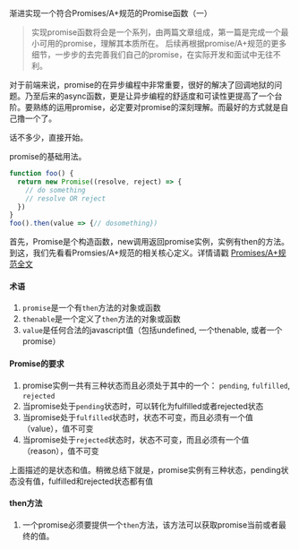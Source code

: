 渐进实现一个符合Promises/A+规范的Promise函数（一）

> 实现promise函数将会是一个系列，由两篇文章组成，第一篇是完成一个最小可用的promise，理解其本质所在。
> 后续再根据promise/A+规范的更多细节，一步步的去完善我们自己的promise，在实际开发和面试中无往不利。

对于前端来说，promise的在异步编程中非常重要，很好的解决了回调地狱的问题。乃至后来的async函数，更是让异步编程的舒适度和可读性更提高了一个台阶。要熟练的运用promise，必定要对promise的深刻理解。而最好的方式就是自己撸一个了。

话不多少，直接开始。

promise的基础用法。

```js
function foo() {
  return new Promise((resolve, reject) => {
    // do something
    // resolve OR reject
  })
}
foo().then(value => {// dosomething})
```

首先，Promise是个构造函数，new调用返回promise实例，实例有then的方法。到这，我们先看看Promsies/A+规范的相关核心定义。详情请戳 [Promises/A+规范全文](https://promisesaplus.com/)

#### 术语
1. `promise`是一个有`then`方法的对象或函数
2. `thenable`是一个定义了`then`方法的对象或函数
3. `value`是任何合法的javascript值（包括undefined, 一个thenable, 或者一个promise）

#### Promise的要求
1. promise实例一共有三种状态而且必须处于其中的一个： `pending`, `fulfilled`, `rejected`
2. 当promise处于`pending`状态时，可以转化为fulfilled或者rejected状态
3. 当promise处于`fulfilled`状态时，状态不可变，而且必须有一个值（value），值不可变
4. 当promise处于`rejected`状态时，状态不可变，而且必须有一个值（reason），值不可变

上面描述的是状态和值。稍微总结下就是，promise实例有三种状态，pending状态没有值，fulfilled和rejected状态都有值

#### then方法
1. 一个promise必须要提供一个`then`方法，该方法可以获取promise当前或者最终的值。
